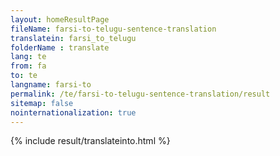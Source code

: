 ```yaml
---
layout: homeResultPage
fileName: farsi-to-telugu-sentence-translation
translatein: farsi_to_telugu
folderName : translate
lang: te
from: fa
to: te
langname: farsi-to
permalink: /te/farsi-to-telugu-sentence-translation/result
sitemap: false
nointernationalization: true
---
```

{% include result/translateinto.html %}

<script src="/js/result/translation.js" data-foldername="{{page.folderName}}" data-lang="{{page.lang}}"></script>
